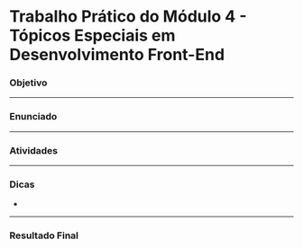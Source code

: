 # Trabalho Prático do Módulo 4 - Tópicos Especiais em Desenvolvimento Front-End

### Objetivo



---

### Enunciado



---

### Atividades



---

### Dicas

- 

---

### Resultado Final



